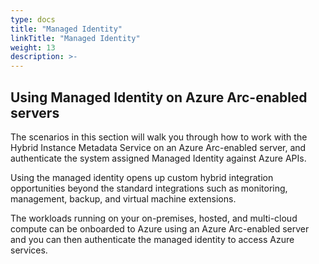 ```yaml
---
type: docs
title: "Managed Identity"
linkTitle: "Managed Identity"
weight: 13
description: >-
---
```


## Using Managed Identity on Azure Arc-enabled servers

The scenarios in this section will walk you through how to work with the Hybrid Instance Metadata Service on an Azure Arc-enabled server, and authenticate the system assigned Managed Identity against Azure APIs.

Using the managed identity opens up custom hybrid integration opportunities beyond the standard integrations such as monitoring, management, backup, and virtual machine extensions.

The workloads running on your on-premises, hosted, and multi-cloud compute can be onboarded to Azure using an Azure Arc-enabled server and you can then authenticate the managed identity to access Azure services.
